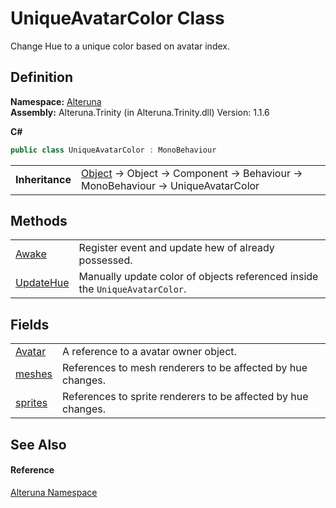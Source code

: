 # UniqueAvatarColor Class


Change Hue to a unique color based on avatar index.



## Definition
**Namespace:** <a href="N_Alteruna">Alteruna</a>  
**Assembly:** Alteruna.Trinity (in Alteruna.Trinity.dll) Version: 1.1.6

**C#**
``` C#
public class UniqueAvatarColor : MonoBehaviour
```

<table><tr><td><strong>Inheritance</strong></td><td><a href="https://learn.microsoft.com/dotnet/api/system.object" target="_blank" rel="noopener noreferrer">Object</a>  →  Object  →  Component  →  Behaviour  →  MonoBehaviour  →  UniqueAvatarColor</td></tr>
</table>



## Methods
<table>
<tr>
<td><a href="M_Alteruna_UniqueAvatarColor_Awake">Awake</a></td>
<td>Register event and update hew of already possessed.</td></tr>
<tr>
<td><a href="M_Alteruna_UniqueAvatarColor_UpdateHue">UpdateHue</a></td>
<td>Manually update color of objects referenced inside the <code>UniqueAvatarColor</code>.</td></tr>
</table>

## Fields
<table>
<tr>
<td><a href="F_Alteruna_UniqueAvatarColor_Avatar">Avatar</a></td>
<td>A reference to a avatar owner object.</td></tr>
<tr>
<td><a href="F_Alteruna_UniqueAvatarColor_meshes">meshes</a></td>
<td>References to mesh renderers to be affected by hue changes.</td></tr>
<tr>
<td><a href="F_Alteruna_UniqueAvatarColor_sprites">sprites</a></td>
<td>References to sprite renderers to be affected by hue changes.</td></tr>
</table>

## See Also


#### Reference
<a href="N_Alteruna">Alteruna Namespace</a>  
